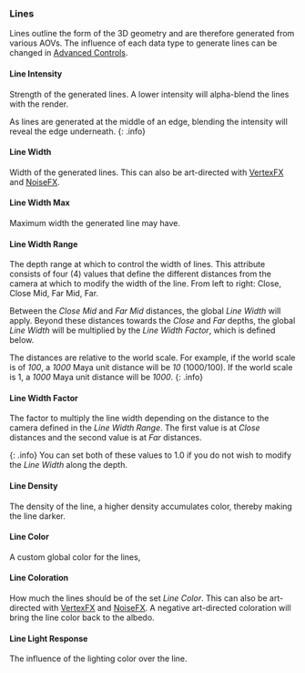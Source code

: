 ### Lines
Lines outline the form of the 3D geometry and are therefore generated from various AOVs. The influence of each data type to generate lines can be changed in [Advanced Controls](/#advanced-controls).

#### Line Intensity
Strength of the generated lines. A lower intensity will alpha-blend the lines with the render.

As lines are generated at the middle of an edge, blending the intensity will reveal the edge underneath.
{: .info}

#### Line Width
Width of the generated lines. This can also be art-directed with [VertexFX](/flair/art-direction/vertexfx/) and [NoiseFX](/flair/art-direction/noisefx/).

#### Line Width Max
Maximum width the generated line may have.

#### Line Width Range
The depth range at which to control the width of lines. This attribute consists of four (4) values that define the different distances from the camera at which to modify the width of the line. From left to right: Close, Close Mid, Far Mid, Far.

Between the _Close Mid_ and _Far Mid_ distances, the global _Line Width_ will apply. Beyond these distances towards the _Close_ and _Far_ depths, the global _Line Width_ will be multiplied by the _Line Width Factor_, which is defined below.

The distances are relative to the world scale. For example, if the world scale is of _100_, a _1000_ Maya unit distance will be _10_ (1000/100). If the world scale is 1, a _1000_ Maya unit distance will be _1000_.
{: .info}

#### Line Width Factor
The factor to multiply the line width depending on the distance to the camera defined in the _Line Width Range_. The first value is at _Close_ distances and the second value is at _Far_ distances. 

{: .info}
You can set both of these values to 1.0 if you do not wish to modify the _Line Width_ along the depth.

#### Line Density
The density of the line, a higher density accumulates color, thereby making the line darker.

#### Line Color
A custom global color for the lines,

#### Line Coloration
How much the lines should be of the set _Line Color_. This can also be art-directed with [VertexFX](/flair/art-direction/vertexfx/) and [NoiseFX](/flair/art-direction/noisefx/). A negative art-directed coloration will bring the line color back to the albedo.

#### Line Light Response
The influence of the lighting color over the line.